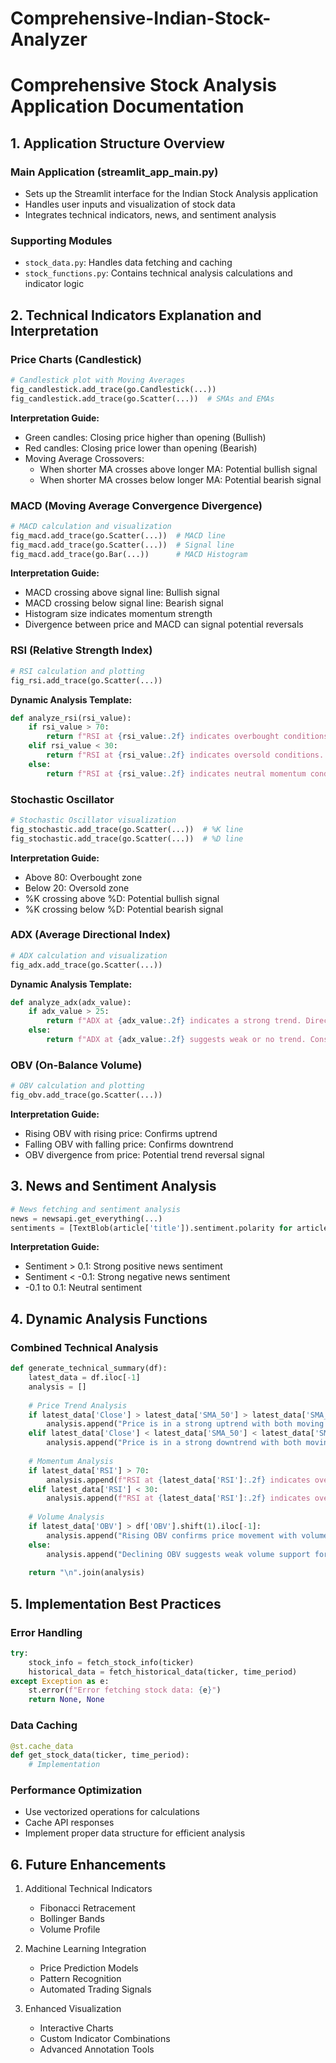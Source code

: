 # Comprehensive-Indian-Stock-Analyzer

# Comprehensive Stock Analysis Application Documentation

## 1. Application Structure Overview

### Main Application (streamlit_app_main.py)
- Sets up the Streamlit interface for the Indian Stock Analysis application
- Handles user inputs and visualization of stock data
- Integrates technical indicators, news, and sentiment analysis

### Supporting Modules
- `stock_data.py`: Handles data fetching and caching
- `stock_functions.py`: Contains technical analysis calculations and indicator logic

## 2. Technical Indicators Explanation and Interpretation

### Price Charts (Candlestick)
```python
# Candlestick plot with Moving Averages
fig_candlestick.add_trace(go.Candlestick(...))
fig_candlestick.add_trace(go.Scatter(...))  # SMAs and EMAs
```
**Interpretation Guide:**
- Green candles: Closing price higher than opening (Bullish)
- Red candles: Closing price lower than opening (Bearish)
- Moving Average Crossovers:
  - When shorter MA crosses above longer MA: Potential bullish signal
  - When shorter MA crosses below longer MA: Potential bearish signal

### MACD (Moving Average Convergence Divergence)
```python
# MACD calculation and visualization
fig_macd.add_trace(go.Scatter(...))  # MACD line
fig_macd.add_trace(go.Scatter(...))  # Signal line
fig_macd.add_trace(go.Bar(...))      # MACD Histogram
```
**Interpretation Guide:**
- MACD crossing above signal line: Bullish signal
- MACD crossing below signal line: Bearish signal
- Histogram size indicates momentum strength
- Divergence between price and MACD can signal potential reversals

### RSI (Relative Strength Index)
```python
# RSI calculation and plotting
fig_rsi.add_trace(go.Scatter(...))
```
**Dynamic Analysis Template:**
```python
def analyze_rsi(rsi_value):
    if rsi_value > 70:
        return f"RSI at {rsi_value:.2f} indicates overbought conditions. Consider potential price reversal or consolidation."
    elif rsi_value < 30:
        return f"RSI at {rsi_value:.2f} indicates oversold conditions. Watch for potential price bounce."
    else:
        return f"RSI at {rsi_value:.2f} indicates neutral momentum conditions."
```

### Stochastic Oscillator
```python
# Stochastic Oscillator visualization
fig_stochastic.add_trace(go.Scatter(...))  # %K line
fig_stochastic.add_trace(go.Scatter(...))  # %D line
```
**Interpretation Guide:**
- Above 80: Overbought zone
- Below 20: Oversold zone
- %K crossing above %D: Potential bullish signal
- %K crossing below %D: Potential bearish signal

### ADX (Average Directional Index)
```python
# ADX calculation and visualization
fig_adx.add_trace(go.Scatter(...))
```
**Dynamic Analysis Template:**
```python
def analyze_adx(adx_value):
    if adx_value > 25:
        return f"ADX at {adx_value:.2f} indicates a strong trend. Direction should be confirmed with other indicators."
    else:
        return f"ADX at {adx_value:.2f} suggests weak or no trend. Consider ranging market strategies."
```

### OBV (On-Balance Volume)
```python
# OBV calculation and plotting
fig_obv.add_trace(go.Scatter(...))
```
**Interpretation Guide:**
- Rising OBV with rising price: Confirms uptrend
- Falling OBV with falling price: Confirms downtrend
- OBV divergence from price: Potential trend reversal signal

## 3. News and Sentiment Analysis
```python
# News fetching and sentiment analysis
news = newsapi.get_everything(...)
sentiments = [TextBlob(article['title']).sentiment.polarity for article in news['articles']]
```
**Interpretation Guide:**
- Sentiment > 0.1: Strong positive news sentiment
- Sentiment < -0.1: Strong negative news sentiment
- -0.1 to 0.1: Neutral sentiment

## 4. Dynamic Analysis Functions

### Combined Technical Analysis
```python
def generate_technical_summary(df):
    latest_data = df.iloc[-1]
    analysis = []
    
    # Price Trend Analysis
    if latest_data['Close'] > latest_data['SMA_50'] > latest_data['SMA_200']:
        analysis.append("Price is in a strong uptrend with both moving averages aligned bullishly.")
    elif latest_data['Close'] < latest_data['SMA_50'] < latest_data['SMA_200']:
        analysis.append("Price is in a strong downtrend with both moving averages aligned bearishly.")
    
    # Momentum Analysis
    if latest_data['RSI'] > 70:
        analysis.append(f"RSI at {latest_data['RSI']:.2f} indicates overbought conditions.")
    elif latest_data['RSI'] < 30:
        analysis.append(f"RSI at {latest_data['RSI']:.2f} indicates oversold conditions.")
    
    # Volume Analysis
    if latest_data['OBV'] > df['OBV'].shift(1).iloc[-1]:
        analysis.append("Rising OBV confirms price movement with volume support.")
    else:
        analysis.append("Declining OBV suggests weak volume support for price movement.")
    
    return "\n".join(analysis)
```

## 5. Implementation Best Practices

### Error Handling
```python
try:
    stock_info = fetch_stock_info(ticker)
    historical_data = fetch_historical_data(ticker, time_period)
except Exception as e:
    st.error(f"Error fetching stock data: {e}")
    return None, None
```

### Data Caching
```python
@st.cache_data
def get_stock_data(ticker, time_period):
    # Implementation
```

### Performance Optimization
- Use vectorized operations for calculations
- Cache API responses
- Implement proper data structure for efficient analysis

## 6. Future Enhancements
1. Additional Technical Indicators
   - Fibonacci Retracement
   - Bollinger Bands
   - Volume Profile

2. Machine Learning Integration
   - Price Prediction Models
   - Pattern Recognition
   - Automated Trading Signals

3. Enhanced Visualization
   - Interactive Charts
   - Custom Indicator Combinations
   - Advanced Annotation Tools
